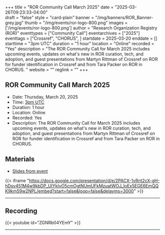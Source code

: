 +++
title = "ROR Community Call March 2025" 
date = "2025-03-26T09:23:33-04:00"  
draft = "false" 
style = "card-plain" 
banner = "/img/banners/ROR_Banner-grey.jpg" 
thumb = "/img/events/ror-logo-800.png" 
images = ['/img/events/ror-logo-800.png']
author = "Research Organization Registry (ROR)" 
eventtypes = ["Community Call"]
eventarchives = ["2025"]
eventtags = ["Crossref", "CHORUS", ]
startdate = 2025-03-20
enddate = []
starttime = "3pm UTC"
duration = "1 hour"
location = "Online"
recorded = "Yes"
description = "The ROR Community Call for March 2025 includes upcoming events, updates  on what's new in ROR curation, tech, and adoption, and guest presentations from Martyn Rittman of Crossref on ROR for funder identification in Crossref and from Tara Packer on ROR in CHORUS. "
website = ""
reglink = ""
+++

## ROR Community Call March 2025
 
- Date: Thursday, March 20, 2025
- Time: [3pm UTC](https://dateful.com/time-zone-converter?t=3pm&d=2025-03-20&tz2=UTC)
- Duration: 1 hour
- Location: Online
- Recorded: Yes
- Description: The ROR Community Call for March 2025 includes upcoming events, updates  on what's new in ROR curation, tech, and adoption, and guest presentations from Martyn Rittman of Crossref on ROR for funder identification in Crossref and from Tara Packer on ROR in CHORUS. 

## Materials 

- [Slides from event](https://docs.google.com/presentation/d/e/2PACX-1vRnt2cX-gH-hDsv451M4w9kbDP_UIYkIvO5cmOgtNUmUFkMzuatWOJ_IoEx5EGE6EmQQK9km59w2NPL/pub?start=false&loop=false&delayms=3000)

{{< iframe "https://docs.google.com/presentation/d/e/2PACX-1vRnt2cX-gH-hDsv451M4w9kbDP_UIYkIvO5cmOgtNUmUFkMzuatWOJ_IoEx5EGE6EmQQK9km59w2NPL/embed?start=false&loop=false&delayms=3000" >}}

---

## Recording 

{{< youtube id="ZGNRb04YEmY" >}}

--- 


